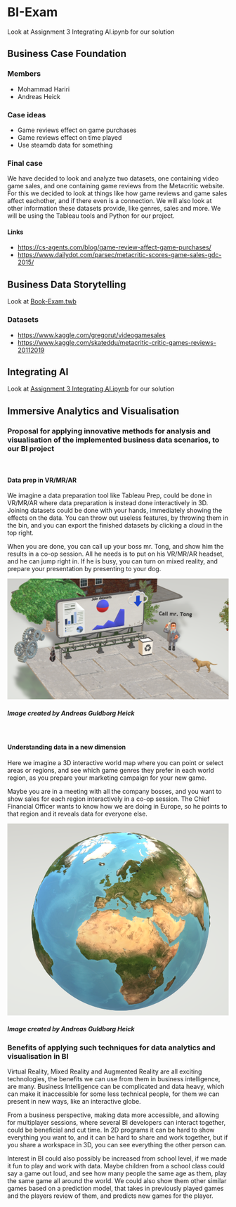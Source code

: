 # BI-Exam

Look at Assignment 3 Integrating AI.ipynb for our solution

## Business Case Foundation

### Members

- Mohammad Hariri
- Andreas Heick

### Case ideas

- Game reviews effect on game purchases
- Game reviews effect on time played
- Use steamdb data for something

### Final case

We have decided to look and analyze two datasets, one containing video game sales, and one containing game reviews from the Metacritic website. For this we decided to look at things like how game reviews and game sales affect eachother, and if there even is a connection. We will also look at other information these datasets provide, like genres, sales and more. 
We will be using the Tableau tools and Python for our project.


#### Links

- https://cs-agents.com/blog/game-review-affect-game-purchases/
- https://www.dailydot.com/parsec/metacritic-scores-game-sales-gdc-2015/

## Business Data Storytelling

Look at [Book-Exam.twb](Book-Exam.twb)

### Datasets

- https://www.kaggle.com/gregorut/videogamesales
- https://www.kaggle.com/skateddu/metacritic-critic-games-reviews-20112019

## Integrating AI

Look at [Assignment 3 Integrating AI.ipynb](Assignment%203%20Integrating%20AI.ipynb) for our solution

## Immersive Analytics and Visualisation

### Proposal for applying innovative methods for analysis and visualisation of the implemented business data scenarios, to our BI project

<br>

#### Data prep in VR/MR/AR

We imagine a data preparation tool like Tableau Prep, could be done in VR/MR/AR where data preparation is instead done interactively in 3D. Joining datasets could be done with your hands, immediately showing the effects on the data. You can throw out useless features, by throwing them in the bin, and you can export the finished datasets by clicking a cloud in the top right.

When you are done, you can call up your boss mr. Tong, and show him the results in a co-op session. All he needs is to put on his VR/MR/AR headset, and he can jump right in. If he is busy, you can turn on mixed reality, and prepare your presentation by presenting to your dog.

![Data Preparation in VR/MR/AR](BI-exam-data-prep-VR.png)

##### Image created by Andreas Guldborg Heick

<br>

#### Understanding data in a new dimension

Here we imagine a 3D interactive world map where you can point or select areas or regions, and see which game genres they prefer in each world region, as you prepare your marketing campaign for your new game.

Maybe you are in a meeting with all the company bosses, and you want to show sales for each region interactively in a co-op session. The Chief Financial Officer wants to know how we are doing in Europe, so he points to that region and it reveals data for everyone else.

![Game data by region](BI-exam-games-regions.png)

##### Image created by Andreas Guldborg Heick

### Benefits of applying such techniques for data analytics and visualisation in BI

Virtual Reality, Mixed Reality and Augmented Reality are all exciting technologies, the benefits we can use from them in business intelligence, are many. Business Intelligence can be complicated and data heavy, which can make it inaccessible for some less technical people, for them we can present in new ways, like an interactive globe.

From a business perspective, making data more accessible, and allowing for multiplayer sessions, where several BI developers can interact together, could be beneficial and cut time. In 2D programs it can be hard to show everything you want to, and it can be hard to share and work together, but if you share a workspace in 3D, you can see everything the other person can.

Interest in BI could also possibly be increased from school level, if we made it fun to play and work with data. Maybe children from a school class could say a game out loud, and see how many people the same age as them, play the same game all around the world.
We could also show them other similar games based on a prediction model, that takes in previously played games and the players review of them, and predicts new games for the player.
